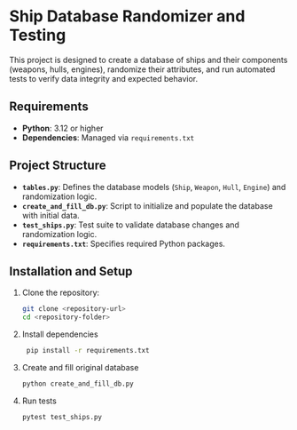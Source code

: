 # Ship Database Randomizer and Testing

This project is designed to create a database of ships and their components (weapons, hulls, engines), randomize their attributes, and run automated tests to verify data integrity and expected behavior.

## Requirements

- **Python**: 3.12 or higher
- **Dependencies**: Managed via `requirements.txt`

## Project Structure

- **`tables.py`**: Defines the database models (`Ship`, `Weapon`, `Hull`, `Engine`) and randomization logic.
- **`create_and_fill_db.py`**: Script to initialize and populate the database with initial data.
- **`test_ships.py`**: Test suite to validate database changes and randomization logic.
- **`requirements.txt`**: Specifies required Python packages.

## Installation and Setup

1. Clone the repository:
   ```bash
   git clone <repository-url>
   cd <repository-folder>
   ```
2. Install dependencies
   ```bash
    pip install -r requirements.txt
   ```

3. Create and fill original database
   ```bash
   python create_and_fill_db.py
   ```

4. Run tests
   ```bash
   pytest test_ships.py
   ```